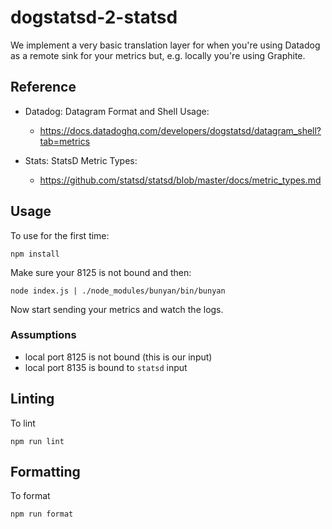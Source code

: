 # dogstatsd-2-statsd

We implement a very basic translation layer for when you're using
Datadog as a remote sink for your metrics but, e.g. locally you're using
Graphite.

## Reference

* Datadog: Datagram Format and Shell Usage:
  * <https://docs.datadoghq.com/developers/dogstatsd/datagram_shell?tab=metrics>

* Stats: StatsD Metric Types:
  * <https://github.com/statsd/statsd/blob/master/docs/metric_types.md>

## Usage

To use for the first time:

```shell
npm install
```

Make sure your 8125 is not bound and then:

```shell
node index.js | ./node_modules/bunyan/bin/bunyan
```

Now start sending your metrics and watch the logs.

### Assumptions

* local port 8125 is not bound (this is our input)
* local port 8135 is bound to `statsd` input

## Linting

To lint

```shell
npm run lint
```

## Formatting

To format

```shell
npm run format
```
